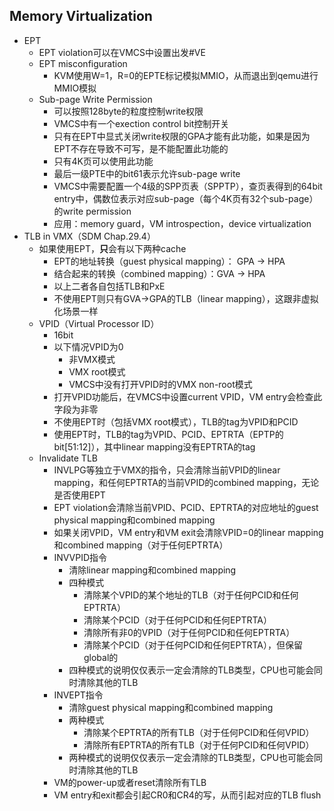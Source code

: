 ## Memory Virtualization

- EPT
  - EPT violation可以在VMCS中设置出发#VE
  - EPT misconfiguration
    - KVM使用W=1，R=0的EPTE标记模拟MMIO，从而退出到qemu进行MMIO模拟
  - Sub-page Write Permission
    - 可以按照128byte的粒度控制write权限
    - VMCS中有一个exection control bit控制开关
    - 只有在EPT中显式关闭write权限的GPA才能有此功能，如果是因为EPT不存在导致不可写，是不能配置此功能的
    - 只有4K页可以使用此功能
    - 最后一级PTE中的bit61表示允许sub-page write
    - VMCS中需要配置一个4级的SPP页表（SPPTP），查页表得到的64bit entry中，偶数位表示对应sub-page（每个4K页有32个sub-page）的write permission
    - 应用：memory guard，VM introspection，device virtualization
- TLB in VMX（SDM Chap.29.4）
  - 如果使用EPT，**只**会有以下两种cache
    - EPT的地址转换（guest physical mapping）： GPA -> HPA
    - 结合起来的转换（combined mapping）：GVA -> HPA
    - 以上二者各自包括TLB和PxE
    - 不使用EPT则只有GVA->GPA的TLB（linear mapping），这跟非虚拟化场景一样
  - VPID（Virtual Processor ID）
    - 16bit
    - 以下情况VPID为0
      - 非VMX模式
      - VMX root模式
      - VMCS中没有打开VPID时的VMX non-root模式
    - 打开VPID功能后，在VMCS中设置current VPID，VM entry会检查此字段为非零
    - 不使用EPT时（包括VMX root模式），TLB的tag为VPID和PCID
    - 使用EPT时，TLB的tag为VPID、PCID、EPTRTA（EPTP的bit[51:12]），其中linear mapping没有EPTRTA的tag
  - Invalidate TLB
    - INVLPG等独立于VMX的指令，只会清除当前VPID的linear mapping，和任何EPTRTA的当前VPID的combined mapping，无论是否使用EPT
    - EPT violation会清除当前VPID、PCID、EPTRTA的对应地址的guest physical mapping和combined mapping
    - 如果关闭VPID，VM entry和VM exit会清除VPID=0的linear mapping和combined mapping（对于任何EPTRTA）
    - INVVPID指令
      - 清除linear mapping和combined mapping
      - 四种模式
        - 清除某个VPID的某个地址的TLB（对于任何PCID和任何EPTRTA）
        - 清除某个PCID（对于任何PCID和任何EPTRTA）
        - 清除所有非0的VPID（对于任何PCID和任何EPTRTA）
        - 清除某个PCID（对于任何PCID和任何EPTRTA），但保留global的
      - 四种模式的说明仅仅表示一定会清除的TLB类型，CPU也可能会同时清除其他的TLB
    - INVEPT指令
      - 清除guest physical mapping和combined mapping
      - 两种模式
        - 清除某个EPTRTA的所有TLB（对于任何PCID和任何VPID）
        - 清除所有EPTRTA的所有TLB（对于任何PCID和任何VPID）
      - 两种模式的说明仅仅表示一定会清除的TLB类型，CPU也可能会同时清除其他的TLB
    - VM的power-up或者reset清除所有TLB
    - VM entry和exit都会引起CR0和CR4的写，从而引起对应的TLB flush





















